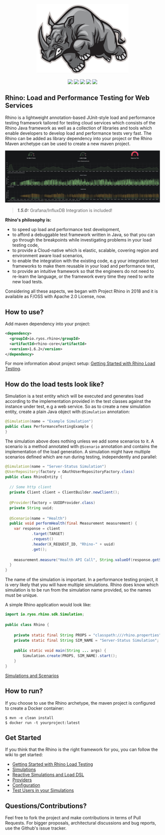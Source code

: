 <p align="center">
  <img src="https://github.com/bagdemir/rhino/blob/master/rhino_works.png"  width="300"/>
</p>

<p align="center">
  <a href="https://gitter.im/ryos-io/Rhino"><img src="https://badges.gitter.im/ryos-io/Rhino.svg" border=0></a>
  <img src="https://travis-ci.org/ryos-io/Rhino.svg?branch=master" />
  <a href="https://sonarcloud.io/dashboard?id=ryos-io_Rhino"><img src="https://sonarcloud.io/api/project_badges/measure?project=ryos-io_Rhino&metric=alert_status" border="0"/></a>
  <img src="https://img.shields.io/badge/rhino--core-1.6.2-72c247" />
  <img src="https://img.shields.io/badge/License-Apache%202.0-blue.svg" />
</p>

## Rhino: Load and Performance Testing for Web Services

Rhino is a lightweight annotation-based JUnit-style load and performance testing framework tailored 
for 
testing cloud services which consists of the Rhino Java framework as well as a collection of libraries
 and tools which enable developers to develop load and performance tests very fast. The Rhino can be 
 added as library dependency into your project or the Rhino Maven archetype can be used to create a new maven project. 
 
 <p align="center">
  <img src="https://github.com/bagdemir/rhino/blob/master/rhino_grafana.png"  width="882"/>
</p>

> **_1.5.0:_** Grafana/InfluxDB Integration is included!

**Rhino's philosophy is:**

* to speed up load and performance test development,
* to afford a debuggable test framework written in Java, so that you can go through the breakpoints while 
investigating problems in your load testing code, 
* to provide a Cloud-native which is elastic, scalable, covering region and environment aware load scenarios,
* to enable the integration with the existing code, e.g your integration test frameworks to 
make them reusable in your load and performance test,
* to provide an intuitive framework so that the engineers do not need to re-learn the language, or
the framework every time they need to write new load tests.

Considering all these aspects, we began with Project Rhino in 2018 and it is available as F/OSS  with Apache 2.0 License, now.

## How to use?

Add maven dependency into your project:

```xml
<dependency>
  <groupId>io.ryos.rhino</groupId>
  <artifactId>rhino-core</artifactId>
  <version>1.6.2</version>
</dependency>
```

For more information about project setup: [Getting Started with Rhino Load Testing](https://github.com/bagdemir/rhino/wiki/Getting-Started).

## How do the load tests look like?

Simulation is a test entity which will be executed and generates load according to the 
implementation provided in the test classes against the instance under test, e.g a web 
service. So as to create a new simulation entity, create a plain Java object with `@Simulation` 
annotation: 

```java
@Simulation(name = "Example Simulation")
public class PerformanceTestingExample {
}
```

The simulation above does nothing unless we add some scenarios to it. A scenario is a method 
annotated with `@Scenario` annotation and contains the implementation of the load generation. A simulation
might have multiple scenarios defined which are run during testing, independently and parallel:

```java
@Simulation(name = "Server-Status Simulation")
@UserRepository(factory = OAuthUserRepositoryFactory.class)
public class RhinoEntity {
  
  // Some http client
  private Client client = ClientBuilder.newClient();

  @Provider(factory = UUIDProvider.class)
  private String uuid;

  @Scenario(name = "Health")
  public void performHealth(final Measurement measurement) {
    var response = client
            .target(TARGET)
            .request()
            .header(X_REQUEST_ID, "Rhino-" + uuid)
            .get();

    measurement.measure("Health API Call", String.valueOf(response.getStatus()));
  }
}
```

The name of the simulation is important. In a performance testing project, it is very likely that 
you will have multiple simulations. Rhino does know which simulation is to be run from the 
simulation name provided, so the names must be unique. 

A simple Rhino application would look like:
```java
import io.ryos.rhino.sdk.Simulation;

public class Rhino {

    private static final String PROPS = "classpath:///rhino.properties";
    private static final String SIM_NAME = "Server-Status Simulation";

    public static void main(String ... args) {
        Simulation.create(PROPS, SIM_NAME).start();
    }
}
```

[Simulations and Scenarios](https://github.com/bagdemir/Rhino/wiki/Simulations-and-Scenarios)

## How to run? 

If you choose to use the Rhino archetype, the maven project is configured to create a Docker container:

```shell
$ mvn -e clean install
$ docker run -t yourproject:latest
```


## Get Started

If you think that the Rhino is the right framework for you, you can follow the wiki to get started:

* [Getting Started with Rhino Load Testing](https://github.com/bagdemir/rhino/wiki/Getting-Started)
* [Simulations](https://github.com/ryos-io/Rhino/wiki/Simulations)
* [Reactive Simulations and Load DSL](https://github.com/ryos-io/Rhino/wiki/Reactive-Tests-and-Load-DSL)
* [Providers](https://github.com/bagdemir/rhino/wiki/Providers)
* [Configuration](https://github.com/bagdemir/rhino/wiki/Configuration)
* [Test Users in your Simulations](https://github.com/bagdemir/rhino/wiki/Testing-with-Users)

Questions/Contributions?
---

Feel free to fork the project and make contributions in terms of Pull Requests. For bigger 
proposals, architectural discussions and bug reports, use the Github's issue tracker.
